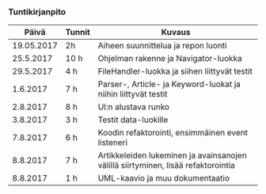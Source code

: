 ### Tuntikirjanpito
Päivä | Tunnit | Kuvaus
--------------- | ----- | ------
19.05.2017 | 2h | Aiheen suunnittelua ja repon luonti
25.5.2017 | 10 h | Ohjelman rakenne ja Navigator-luokka
29.5.2017 | 4 h | FileHandler-luokka ja siihen liittyvät testit
1.6.2017 | 7 h | Parser-, Article- ja Keyword-luokat ja niihin liittyvät testit
2.8.2017 | 8 h | UI:n alustava runko
3.8.2017 | 3 h | Testit data-luokille
7.8.2017 | 6 h | Koodin refaktorointi, ensimmäinen event listeneri
8.8.2017 | 7 h | Artikkeleiden lukeminen ja avainsanojen välillä siirtyminen, lisää refaktorointia
8.8.2017 | 1 h | UML-kaavio ja muu dokumentaatio
